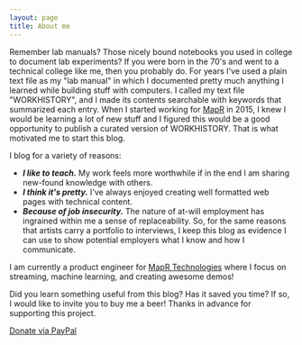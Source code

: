 ```yaml
---
layout: page
title: About me
---
```


Remember lab manuals? Those nicely bound notebooks you used in college to document lab experiments? If you were born in the 70's and went to a technical college like me, then you probably do. For years I've used a plain text file as my "lab manual" in which I documented pretty much anything I learned while building stuff with computers. I called my text file "WORKHISTORY", and I made its contents searchable with keywords that summarized each entry. When I started working for [MapR](http://www.mapr.com) in 2015, I knew I would be learning a lot of new stuff and I figured this would be a good opportunity to publish a curated version of WORKHISTORY. That is what motivated me to start this blog. 

I blog for a variety of reasons:

- ***I like to teach.*** My work feels more worthwhile if in the end I am sharing new-found knowledge with others. 
- ***I think it's pretty.*** I've always enjoyed creating well formatted web pages with technical content.
- ***Because of job insecurity.*** The nature of at-will employment has ingrained within me a sense of replaceability. So, for the same reasons that artists carry a portfolio to interviews, I keep this blog as evidence I can use to show potential employers what I know and how I communicate.

I am currently a product engineer for [MapR Technologies](http://www.mapr.com) where I focus on streaming, machine learning, and creating awesome demos!


<div class="main-explain-area padding-override jumbotron">
  <p class="margin-override font-override">
  	Did you learn something useful from this blog? Has it saved you time? If so, I would like to invite you to buy me a beer! Thanks in advance for supporting this project.</p>
  <div id="paypalbtn">
    <a class="btn btn-primary btn" href="https://www.paypal.me/iandownard/3.5">Donate via PayPal</a>
  </div>
</div>


